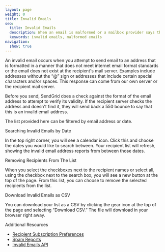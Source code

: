 ```yaml
---
layout: page
weight: 0
title: Invalid Emails
seo:
  title: Invalid Emails
  description: When an email is malformed or a mailbox provider says the email is invalid, SendGrid will keep these reports for you.
  keywords: invalid emails, malformed emails
navigation:
  show: true
---
```


An invalid email occurs when you attempt to send email to an address that is formatted in a manner that does not meet internet email format standards or the email does not exist at the recipient's mail server. Examples include addresses without the “@” sign or addresses that include certain special characters and/or spaces. This response can come from our own server or the recipient mail server.

Before you send, SendGrid does a check against the format of the email address to attempt to verify its validity. If the recipient server checks the address and doesn't find it, they will send back a 550 bounce to say that this is an invalid email address.

The list provided here can be filtered by email address or date.

<page-anchor el="h2">
Searching Invalid Emails by Date
</page-anchor>

In the top right corner, you will see a calendar icon. Click this and choose the dates you would like to search between. Your recipient list will refresh, showing the invalid email address reports from between those dates.

<page-anchor el="h2">
Removing Recipients From The List
</page-anchor>

When you select the checkboxes next to the recipient names or select all, using the checkbox next to the search box, you will see a new button at the top of the page. From this list, you can choose to remove the selected recipients from the list.

<page-anchor el="h2">
Download Invalid Emails as CSV
</page-anchor>

You can download your list as a CSV by clicking the gear icon at the top of the page and selecting “Download CSV.” The file will download in your browser right away.

<page-anchor el="h2">
Additional Resources
</page-anchor>

- [Recipient Subscription Preferences]({{root_url}}/User_Guide/Suppressions/recipient_subscription_preferences.html)
- [Spam Reports]({{root_url}}/User_Guide/Suppressions/spam_reports.html)
- [Invalid Emails API]({{root_url}}/API_Reference/Web_API_v3/invalid_emails.html)
